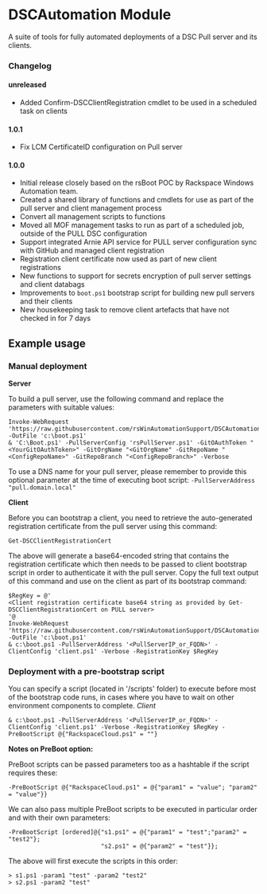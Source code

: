 # DSCAutomation Module

A suite of tools for fully automated deployments of a DSC Pull server and its clients.

### Changelog

#### unreleased
- Added Confirm-DSCClientRegistration cmdlet to be used in a scheduled task on clients

#### 1.0.1
- Fix LCM CertificateID configuration on Pull server  

#### 1.0.0 
- Initial release closely based on the rsBoot POC by Rackspace Windows Automation team.
- Created a shared library of functions and cmdlets for use as part of the pull server and client management process
- Convert all management scripts to functions
- Moved all MOF management tasks to run as part of a scheduled job, outside of the PULL DSC configuration 
- Support integrated Arnie API service for PULL server configuration sync with GitHub and managed client registration
- Registration client certificate now used as part of new client registrations
- New functions to support for secrets encryption of pull server settings and client databags
- Improvements to `boot.ps1` bootstrap script for building new pull servers and their clients
- New housekeeping task to remove client artefacts that have not checked in for 7 days

## Example usage

### Manual deployment

**Server**

To build a pull server, use the following command and replace the <highlighted> parameters with suitable values: 
```PoSh
Invoke-WebRequest 'https://raw.githubusercontent.com/rsWinAutomationSupport/DSCAutomation/master/bootstrap/boot.ps1' -OutFile 'c:\boot.ps1'
& 'C:\Boot.ps1' -PullServerConfig 'rsPullServer.ps1' -GitOAuthToken "<YourGitOAuthToken>" -GitOrgName "<GitOrgName" -GitRepoName "<ConfigRepoName>" -GitRepoBranch "<ConfigRepoBranch>" -Verbose
```
To use a DNS name for your pull server, please remember to provide this optional parameter at the time of executing boot script: `-PullServerAddress "pull.domain.local"` 

**Client**

Before you can bootstrap a client, you need to retrieve the auto-generated registration certificate from the pull server using this command:
```PoSh
Get-DSCClientRegistrationCert
```
The above will generate a base64-encoded string that contains the registration certificate which then needs to be passed to client bootstrap script in order to authenticate it with the pull server. Copy the full text output of this command and use on the client as part of its bootstrap command: 

```PoSh
$RegKey = @'
<Client registration certificate base64 string as provided by Get-DSCClientRegistrationCert on PULL server>
'@
Invoke-WebRequest 'https://raw.githubusercontent.com/rsWinAutomationSupport/DSCAutomation/master/bootstrap/boot.ps1' -OutFile 'c:\boot.ps1'
& c:\boot.ps1 -PullServerAddress '<PullServerIP_or_FQDN>' -ClientConfig 'client.ps1' -Verbose -RegistrationKey $RegKey

```


### Deployment with a pre-bootstrap script

You can specify a script (located in '<DSCAutomation Module root>/scripts' folder) to execute before most of the bootstrap code runs, in cases where you have to wait on other environment components to complete.
*Client*
```PoSh
& c:\boot.ps1 -PullServerAddress '<PullServerIP_or_FQDN>' -ClientConfig 'client.ps1' -Verbose -RegistrationKey $RegKey -PreBootScript @{"RackspaceCloud.ps1" = ""}
```

**Notes on PreBoot option:**

PreBoot scripts can be passed parameters too as a hashtable if the script requires these:
```
-PreBootScript @{"RackspaceCloud.ps1" = @{"param1" = "value"; "param2" = "value"}}
``` 

We can also pass multiple PreBoot scripts to be executed in particular order and with their own parameters:

```
-PreBootScript [ordered]@{"s1.ps1" = @{"param1" = "test";"param2" = "test2"};
					      "s2.ps1" = @{"param2" = "test"}};
```
The above will first execute the scripts in this order:
```
> s1.ps1 -param1 "test" -param2 "test2"
> s2.ps1 -param2 "test"
```